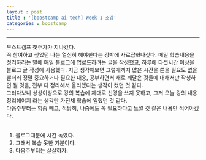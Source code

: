 ```yaml
---
layout : post
title : '[boostcamp ai-tech] Week 1 소감'
categories : boostcamp
---
```


---

부스트캠프 첫주차가 지나갔다. <br>
꼭 참여하고 싶었던 나는 열심히 해야한다는 강박에 사로잡혔나싶다. 매일 학습내용을 정리하라는 말에 매일 블로그에 업로드하려는 글을 작성했고, 하루에 다섯시간 이상을 블로그 글 작성에 사용했다. 지금 생각해보면 그렇게까지 많은 시간을 쏟을 필요도 없을 뿐더러 정말 중요하거나 필요한 내용, 공부하면서 새로 깨달은 것들에 대해서만 작성하면 될 것을, 전부 다 정리해서 올리겠다는 생각이 컸던 것 같다. <br>
그러다보니 상상이상으로 강의 복습에 제대로 신경을 쓰지 못하고, 그저 오늘 강의 내용 정리해야지 라는 생각만 가진채 학습에 임했던 것 같다. <br>
다음주부터는 힘좀 빼고, 적당히, 나중에도 꼭 필요하다고 느낄 것 같은 내용만 적어야겠다.<br><br>

1. 블로그때문에 시간 녹였다.
2. 그래서 복습 못한 기분이다.
3. 다음주부터는 살살하자.